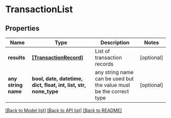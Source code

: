 # TransactionList


## Properties
Name | Type | Description | Notes
------------ | ------------- | ------------- | -------------
**results** | [**[TransactionRecord]**](TransactionRecord.md) | List of transaction records | [optional] 
**any string name** | **bool, date, datetime, dict, float, int, list, str, none_type** | any string name can be used but the value must be the correct type | [optional]

[[Back to Model list]](../README.md#documentation-for-models) [[Back to API list]](../README.md#documentation-for-api-endpoints) [[Back to README]](../README.md)


